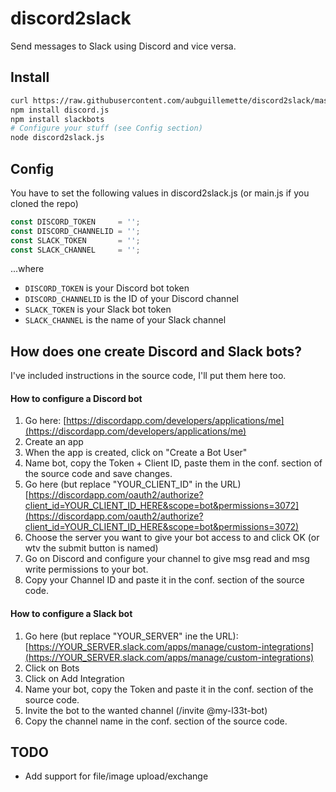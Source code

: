 # discord2slack
Send messages to Slack using Discord and vice versa.

## Install
```sh
curl https://raw.githubusercontent.com/aubguillemette/discord2slack/master/discord2slack.js -o discord2slack.js
npm install discord.js
npm install slackbots
# Configure your stuff (see Config section)
node discord2slack.js
```

## Config
You have to set the following values in discord2slack.js (or main.js if you cloned the repo)
```javascript
const DISCORD_TOKEN     = '';
const DISCORD_CHANNELID = '';
const SLACK_TOKEN       = '';
const SLACK_CHANNEL     = '';
```
...where
- `DISCORD_TOKEN` is your Discord bot token
- `DISCORD_CHANNELID` is the ID of your Discord channel
- `SLACK_TOKEN` is your Slack bot token
- `SLACK_CHANNEL` is the name of your Slack channel

## How does one create Discord and Slack bots?
I've included instructions in the source code, I'll put them here too.

#### How to configure a Discord bot
1. Go here: [https://discordapp.com/developers/applications/me](https://discordapp.com/developers/applications/me)
2. Create an app
3. When the app is created, click on "Create a Bot User"
4. Name bot, copy the Token + Client ID, paste them in the conf. section of the source code and save changes.
5. Go here (but replace "YOUR_CLIENT_ID" in the URL) [https://discordapp.com/oauth2/authorize?client_id=YOUR_CLIENT_ID_HERE&scope=bot&permissions=3072](https://discordapp.com/oauth2/authorize?client_id=YOUR_CLIENT_ID_HERE&scope=bot&permissions=3072)
6. Choose the server you want to give your bot access to and click OK (or wtv the submit button is named)
7. Go on Discord and configure your channel to give msg read and msg write permissions to your bot.
8. Copy your Channel ID and paste it in the conf. section of the source code.

#### How to configure a Slack bot
1. Go here (but replace "YOUR_SERVER" ine the URL): [https://YOUR_SERVER.slack.com/apps/manage/custom-integrations](https://YOUR_SERVER.slack.com/apps/manage/custom-integrations)
2. Click on Bots
3. Click on Add Integration
4. Name your bot, copy the Token and paste it in the conf. section of the source code.
5. Invite the bot to the wanted channel (/invite @my-l33t-bot)
6. Copy the channel name in the conf. section of the source code.

## TODO
- Add support for file/image upload/exchange
